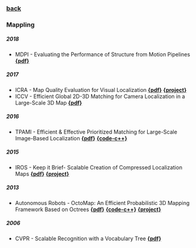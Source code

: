 ### [back](README.md)

### Mappling
##### 2018
- MDPI - Evaluating the Performance of Structure from Motion Pipelines [**{pdf}**](https://www.google.com.hk/url?sa=t&rct=j&q=&esrc=s&source=web&cd=1&cad=rja&uact=8&ved=2ahUKEwixtsi65cTfAhULfXAKHR5BC5AQFjAAegQIChAC&url=https%3A%2F%2Fwww.mdpi.com%2F2313-433X%2F4%2F8%2F98%2Fpdf&usg=AOvVaw19uVOjz50bwMM1m55Sht5s)

##### 2017
- ICRA - Map Quality Evaluation for Visual Localization [**{pdf}**](https://www.researchgate.net/publication/317672134_Map_Quality_Evaluation_for_Visual_Localization) [**{project}**](https://github.com/ethz-asl/maplab/wiki/Related-Research)
- ICCV - Efficient Global 2D-3D Matching for Camera Localization in a Large-Scale 3D Map [**{pdf}**](http://openaccess.thecvf.com/content_ICCV_2017/papers/Liu_Efficient_Global_2D-3D_ICCV_2017_paper.pdf)

##### 2016
- TPAMI - Efficient & Effective Prioritized Matching for Large-Scale Image-Based Localization [**{pdf}**](http://people.inf.ethz.ch/sattlert/publications/Sattler201XPAMI.pdf) [**{code-c++}**](https://github.com/tsattler/vps)

##### 2015
- IROS - Keep it Brief- Scalable Creation of Compressed Localization Maps [**{pdf}**](https://www.researchgate.net/publication/308112906_Keep_it_Brief_Scalable_Creation_of_Compressed_Localization_Maps) [**{project}**](https://github.com/ethz-asl/maplab/tree/88d8587958c6902e7304a5ef7d88e867b30924b3/algorithms/map-sparsification)


##### 2013
- Autonomous Robots - OctoMap: An Efficient Probabilistic 3D Mapping Framework Based on Octrees [**{pdf}**](https://www.google.com.hk/url?sa=t&rct=j&q=&esrc=s&source=web&cd=2&cad=rja&uact=8&ved=2ahUKEwiK1JH76cTfAhWBVLwKHVlfDcEQFjABegQICBAC&url=http%3A%2F%2Fwww2.informatik.uni-freiburg.de%2F~hornunga%2Fpub%2Fhornung13auro.pdf&usg=AOvVaw3VL5y4vYD1oMdrltOHdhrK) [**{code-c++}**](https://github.com/OctoMap/octomap) [**{project}**](http://octomap.github.io)

##### 2006
- CVPR - Scalable Recognition with a Vocabulary Tree [**{pdf}**](https://www.cse.unr.edu/~bebis/CS491Y/Papers/Nister06.pdf)